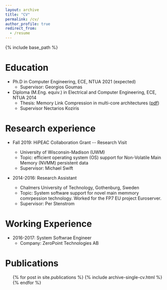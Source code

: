 ```yaml
---
layout: archive
title: "CV"
permalink: /cv/
author_profile: true
redirect_from:
  - /resume
---
```


{% include base_path %}

Education
======
* Ph.D in Computer Engineering, ECE, NTUA 2021 (expected)
  * Supervisor: Georgios Goumas
* Diploma (M.Eng. equiv.) in Electrical and Computer Engineering, ECE, NTUA 2014
  * Thesis: Memory Link Compression in multi-core architectures ([pdf](http://artemis.cslab.ece.ntua.gr:8080/jspui/bitstream/123456789/16957/1/DT2014-0197.pdf))
  * Supervisor Nectarios Koziris


Research experience
======
* Fall 2019: HiPEAC Collaboration Grant -- Research Visit 
  * University of Wisconsin-Madison (UWM)
  * Topic: efficient operating system (OS) support for Non-Volatile Main Memory (NVMM) persistent data
  * Supervisor: Michael Swift

* 2014-2016: Research Assistant
  * Chalmers University of Technology, Gothenburg, Sweden
  * Topic: System software support for novel main memmory comrpession technology. Worked for the FP7 EU project Euroserver. 
  * Supervisor: Per Stenstrom
  
Working Experience
======
* 2016-2017: System Softwrae Engineer
  * Company: ZeroPoint Technologies AB 

Publications
======
  <ul>{% for post in site.publications %}
    {% include archive-single-cv.html %}
  {% endfor %}</ul>
  

 
